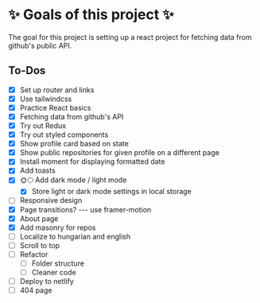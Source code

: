 # ✨ Goals of this project ✨

The goal for this project is setting up a react project for fetching data from github's public API.

## To-Dos

- [x] Set up router and links
- [x] Use tailwindcss
- [x] Practice React basics
- [x] Fetching data from github's API
- [x] Try out Redux
- [x] Try out styled components
- [x] Show profile card based on state
- [x] Show public repositories for given profile on a different page
- [x] Install moment for displaying formatted date
- [x] Add toasts
- [x] 🌞🌕 Add dark mode / light mode
    - [x] Store light or dark mode settings in local storage
- [ ] Responsive design
- [x] Page transitions? --- use framer-motion
- [x] About page
- [x] Add masonry for repos
- [ ] Localize to hungarian and english
- [ ] Scroll to top
- [ ] Refactor
    - [ ] Folder structure
    - [ ] Cleaner code
- [ ] Deploy to netlify
- [ ] 404 page